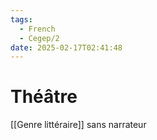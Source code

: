 ```yaml
---
tags:
  - French
  - Cegep/2
date: 2025-02-17T02:41:48
---
```


# Théâtre

[[Genre littéraire]] sans narrateur
